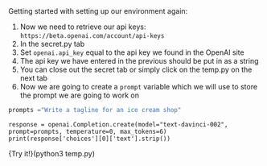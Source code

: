 ##
Getting started with setting up our environment again:

1. Now we need to retrieve our api keys:
    ```https://beta.openai.com/account/api-keys```
2. In the secret.py tab 
3. Set `openai.api_key` equal to the api key we found in the OpenAI site
4. The api key we have entered in the previous should be put in as a string 
5. You can close out the secret tab or simply click on the temp.py on the next tab
6. Now we are going to create a `prompt` variable which we will use to store the prompt we are going to work on
```python
prompts ="Write a tagline for an ice cream shop"
```
```
response = openai.Completion.create(model="text-davinci-002", prompt=prompts, temperature=0, max_tokens=6)
print(response['choices'][0]['text'].strip())
```

{Try it!}(python3 temp.py)